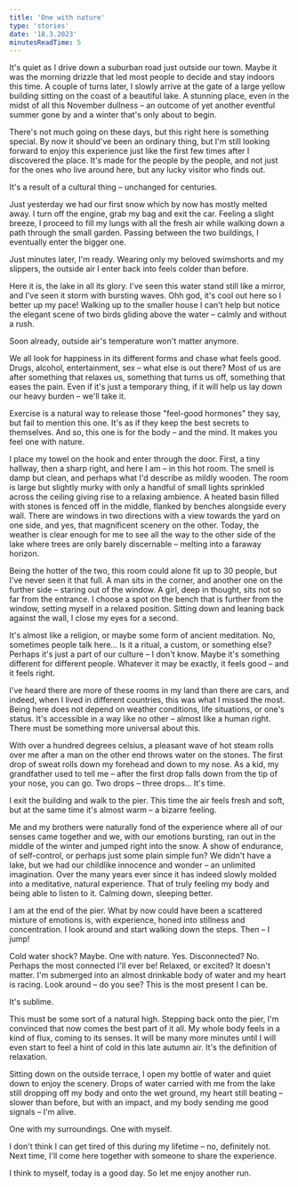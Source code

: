 ```yaml
---
title: 'One with nature'
type: 'stories'
date: '18.3.2023'
minutesReadTime: 5
---
```


It's quiet as I drive down a suburban road just outside our town. Maybe it was the morning drizzle that led most people to decide and stay indoors this time. A couple of turns later, I slowly arrive at the gate of a large yellow building sitting on the coast of a beautiful lake. A stunning place, even in the midst of all this November dullness – an outcome of yet another eventful summer gone by and a winter that's only about to begin.

There's not much going on these days, but this right here is something special. By now it should've been an ordinary thing, but I'm still looking forward to enjoy this experience just like the first few times after I discovered the place. It's made for the people by the people, and not just for the ones who live around here, but any lucky visitor who finds out.

It's a result of a cultural thing – unchanged for centuries.

Just yesterday we had our first snow which by now has mostly melted away. I turn off the engine, grab my bag and exit the car. Feeling a slight breeze, I proceed to fill my lungs with all the fresh air while walking down a path through the small garden. Passing between the two buildings, I eventually enter the bigger one.

Just minutes later, I'm ready. Wearing only my beloved swimshorts and my slippers, the outside air I enter back into feels colder than before.

Here it is, the lake in all its glory. I've seen this water stand still like a mirror, and I've seen it storm with bursting waves. Ohh god, it's cool out here so I better up my pace! Walking up to the smaller house I can't help but notice the elegant scene of two birds gliding above the water – calmly and without a rush.

Soon already, outside air's temperature won't matter anymore.

We all look for happiness in its different forms and chase what feels good. Drugs, alcohol, entertainment, sex – what else is out there? Most of us are after something that relaxes us, something that turns us off, something that eases the pain. Even if it's just a temporary thing, if it will help us lay down our heavy burden – we'll take it.

Exercise is a natural way to release those "feel-good hormones" they say, but fail to mention this one. It's as if they keep the best secrets to themselves. And so, this one is for the body – and the mind. It makes you feel one with nature.

I place my towel on the hook and enter through the door. First, a tiny hallway, then a sharp right, and here I am – in this hot room. The smell is damp but clean, and perhaps what I'd describe as mildly wooden. The room is large but slightly murky with only a handful of small lights sprinkled across the ceiling giving rise to a relaxing ambience. A heated basin filled with stones is fenced off in the middle, flanked by benches alongside every wall. There are windows in two directions with a view towards the yard on one side, and yes, that magnificent scenery on the other. Today, the weather is clear enough for me to see all the way to the other side of the lake where trees are only barely discernable – melting into a faraway horizon.

Being the hotter of the two, this room could alone fit up to 30 people, but I've never seen it that full. A man sits in the corner, and another one on the further side – staring out of the window. A girl, deep in thought, sits not so far from the entrance. I choose a spot on the bench that is further from the window, setting myself in a relaxed position. Sitting down and leaning back against the wall, I close my eyes for a second.

It's almost like a religion, or maybe some form of ancient meditation. No, sometimes people talk here... Is it a ritual, a custom, or something else? Perhaps it's just a part of our culture – I don't know. Maybe it's something different for different people. Whatever it may be exactly, it feels good – and it feels right.

I've heard there are more of these rooms in my land than there are cars, and indeed, when I lived in different countries, this was what I missed the most. Being here does not depend on weather conditions, life situations, or one's status. It's accessible in a way like no other – almost like a human right. There must be something more universal about this.

With over a hundred degrees celsius, a pleasant wave of hot steam rolls over me after a man on the other end throws water on the stones. The first drop of sweat rolls down my forehead and down to my nose. As a kid, my grandfather used to tell me – after the first drop falls down from the tip of your nose, you can go. Two drops – three drops... It's time.

I exit the building and walk to the pier. This time the air feels fresh and soft, but at the same time it's almost warm – a bizarre feeling.

Me and my brothers were naturally fond of the experience where all of our senses came together and we, with our emotions bursting, ran out in the middle of the winter and jumped right into the snow. A show of endurance, of self-control, or perhaps just some plain simple fun? We didn't have a lake, but we had our childlike innocence and wonder – an unlimited imagination. Over the many years ever since it has indeed slowly molded into a meditative, natural experience. That of truly feeling my body and being able to listen to it. Calming down, sleeping better.

I am at the end of the pier. What by now could have been a scattered mixture of emotions is, with experience, honed into stillness and concentration. I look around and start walking down the steps. Then – I jump!

Cold water shock? Maybe. One with nature. Yes. Disconnected? No. Perhaps the most connected I'll ever be! Relaxed, or excited? It doesn't matter. I'm submerged into an almost drinkable body of water and my heart is racing. Look around – do you see? This is the most present I can be.

It's sublime.

This must be some sort of a natural high. Stepping back onto the pier, I'm convinced that now comes the best part of it all. My whole body feels in a kind of flux, coming to its senses. It will be many more minutes until I will even start to feel a hint of cold in this late autumn air. It's the definition of relaxation.

Sitting down on the outside terrace, I open my bottle of water and quiet down to enjoy the scenery. Drops of water carried with me from the lake still dropping off my body and onto the wet ground, my heart still beating – slower than before, but with an impact, and my body sending me good signals – I'm alive.

One with my surroundings. One with myself.

I don't think I can get tired of this during my lifetime – no, definitely not. Next time, I'll come here together with someone to share the experience.

I think to myself, today is a good day. So let me enjoy another run.